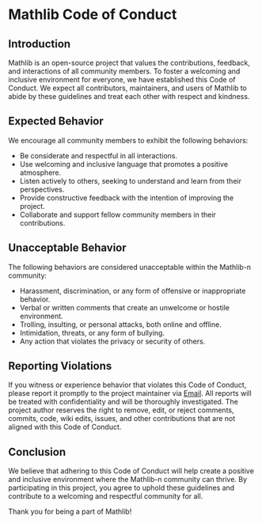 # Mathlib Code of Conduct

## Introduction

Mathlib is an open-source project that values the contributions, feedback, and interactions of all community members. To foster a welcoming and inclusive environment for everyone, we have established this Code of Conduct. We expect all contributors, maintainers, and users of Mathlib to abide by these guidelines and treat each other with respect and kindness.

## Expected Behavior

We encourage all community members to exhibit the following behaviors:

- Be considerate and respectful in all interactions.
- Use welcoming and inclusive language that promotes a positive atmosphere.
- Listen actively to others, seeking to understand and learn from their perspectives.
- Provide constructive feedback with the intention of improving the project.
- Collaborate and support fellow community members in their contributions.

## Unacceptable Behavior

The following behaviors are considered unacceptable within the Mathlib-n community:

- Harassment, discrimination, or any form of offensive or inappropriate behavior.
- Verbal or written comments that create an unwelcome or hostile environment.
- Trolling, insulting, or personal attacks, both online and offline.
- Intimidation, threats, or any form of bullying.
- Any action that violates the privacy or security of others.

## Reporting Violations

If you witness or experience behavior that violates this Code of Conduct, please report it promptly to the project maintainer via [Email](mailto:gamerid703@gmail.com). All reports will be treated with confidentiality and will be thoroughly investigated. The project author reserves the right to remove, edit, or reject comments, commits, code, wiki edits, issues, and other contributions that are not aligned with this Code of Conduct.

## Conclusion

We believe that adhering to this Code of Conduct will help create a positive and inclusive environment where the Mathlib-n community can thrive. By participating in this project, you agree to uphold these guidelines and contribute to a welcoming and respectful community for all.

Thank you for being a part of Mathlib!
